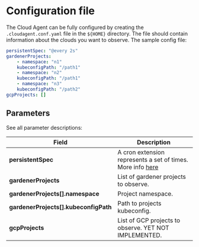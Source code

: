 # Configuration file

The Cloud Agent can be fully configured by creating the `.cloudagent.conf.yaml` file in the `${HOME}` directory. The file should contain information about the clouds you want to observe. The sample config file:

```yaml
persistentSpec: "@every 2s"
gardenerProjects:
    - namespace: "n1"
    kubeconfigPath: "/path1"
    - namespace: "n2"
    kubeconfigPath: "/path1"
    - namespace: "n3"
    kubeconfigPath: "/path2"
gcpProjects: []
```

## Parameters

See all parameter descriptions:

| Field  | Description |
|-|-|
| **persistentSpec** | A cron extension represents a set of times. More info [here](https://pkg.go.dev/github.com/robfig/cron#hdr-CRON_Expression_Format) |
| **gardenerProjects** | List of gardener projects to observe. |
| **gardenerProjects[].namespace** | Project namespace. |
| **gardenerProjects[].kubeconfigPath** | Path to projects kubeconfig. |
| **gcpProjects** | List of GCP projects to observe. YET NOT IMPLEMENTED. |
